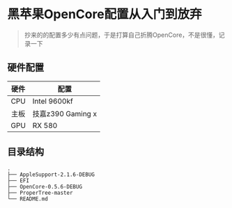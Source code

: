 # 黑苹果OpenCore配置从入门到放弃
> 抄来的的配置多少有点问题，于是打算自己折腾OpenCore，不是很懂，记录一下

## 硬件配置

|硬件|配置|
| :---: | --- |
| CPU | Intel 9600kf |
| 主板 | 技嘉z390 Gaming x |
| GPU | RX 580 |

## 目录结构

```
.
├── AppleSupport-2.1.6-DEBUG          
├── EFI
├── OpenCore-0.5.6-DEBUG
├── ProperTree-master
└── README.md
```



